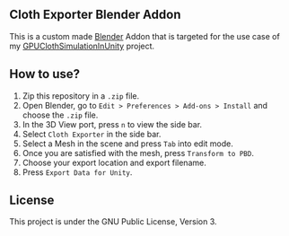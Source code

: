 Cloth Exporter Blender Addon
---
This is a custom made [Blender](https://blender.org) Addon that is targeted for the use case of my [GPUClothSimulationInUnity](https://github.com/voxell-tech/GPUClothSimulationInUnity) project.

How to use?
---
1. Zip this repository in a `.zip` file.
2. Open Blender, go to `Edit > Preferences > Add-ons > Install` and choose the `.zip` file.
3. In the 3D View port, press `n` to view the side bar.
4. Select `Cloth Exporter` in the side bar.
5. Select a Mesh in the scene and press `Tab` into edit mode.
6. Once you are satisfied with the mesh, press `Transform to PBD`.
7. Choose your export location and export filename.
8. Press `Export Data for Unity`.

License
---
This project is under the GNU Public License, Version 3.